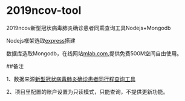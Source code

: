 # 2019ncov-tool
2019ncov新型冠状病毒肺炎确诊患者同乘查询工具Nodejs+Mongodb

Nodejs框架选取[express](http://expressjs.com/)搭建

数据库选取Mongodb，在线网站[mlab.com](https://mlab.com/),提供免费500M空间自由使用。

##备注

1、数据来源[新型冠状病毒肺炎确诊患者同行程查询工具](https://2019ncov.nosugartech.com/)

2、项目里配置的账户设置为只读模式，只能查询，不提供更新功能。
